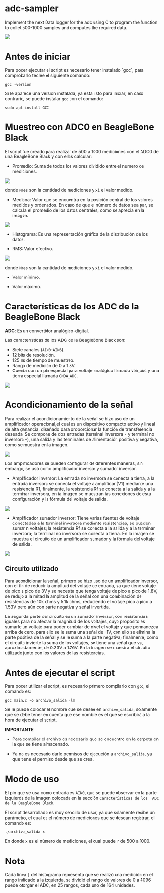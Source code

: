 # adc-sampler
Implement the next Data logger for the adc using C to program the function to collet 500-1000 samples and computes the required data.

![](./adc.001.jpeg)



# Antes de iniciar

Para poder ejecutar el script es necesario tener instalado ´gcc´, para comprobarlo teclee el siguiente comando:
```
gcc -version
```
Si le aparece una versión instalada, ya está listo para iniciar, en caso contrario, se puede instalar `gcc` con el comando: 
```
sudo apt install GCC
```

# Muestreo con ADC0 en BeagleBone Black

El script fue creado para realizar de 500 a 1000 mediciones con el ADC0 de una BeagleBone Black y con ellas calcular:

* Promedio: Suma de todos los valores dividido entre el numero de mediciones. 

![](./promedio.png)

donde `Nmes` son la cantidad de mediciones y `xi` el valor medido. 

* Mediana: Valor que se encuentra en la posición central de los valores medidos y ordenados. En caso de que el número de datos sea par, se calcula el promedio de los datos centrales, como se aprecia en la imagen. 

![](./mediana.png)

* Histograma: Es una representación gráfica de la distribución de los datos.

* RMS: Valor efectivo. 

![](./RMS.png)

donde `Nmes` son la cantidad de mediciones y `xi` el valor medido.

* Valor mínimo.

* Valor máximo.

# Características de los ADC de la BeagleBone Black

**ADC**: Es un convertidor analógico-digital. 

Las características de los ADC de la BeagleBone Black son:

* Siete canales (`AIN0`-`AIN6`).
* 12 bits de resolución.
* 125 ns de tiempo de muestreo. 
* Rango de medición de 0 a 1.8V.
* Cuenta con un pin especial para voltaje analógico llamado `VDD_ADC` y una tierra especial llamada `GNDA_ADC`.

![](./bbb.png)

# Acondicionamiento de la señal

Para realizar el acondicionamiento de la señal se hizo uso de un amplificador operacional,el cual es un dispositivo compacto activo y lineal de alta ganancia, diseñado para proporcionar la función de transferencia deseada.
Se compone de dos entradas (terminal inversora `-` y terminal no inversora `+`), una salida y las terminales de alimentación positiva y negativa, como se muestra en la imagen. 

![](./amplificador.png)

Los amplificadores se pueden configurar de diferentes maneras, sin embargo, se usó como amplificador inversor y sumador inversor.

- Amplificador inversor: La entrada no inversora se conecta a tierra, a la entrada inversora se conecta el voltaje a amplificar (V1) mediante una resistencia R1, finalmente, la resistencia Rf se conecta a la salida 
y a la terminar inversora, en la imagen se muestran las conexiones de esta configuración y la fórmula del voltaje de salida. 

![](./inversor.png)

- Amplificador sumador inversor: Tiene varias fuentes de voltaje conectadas a la terminal inversora mediante resistencias, se pueden sumar n voltajes; la resistencia Rf se conecta a la salida y a la terminar inversora; la terminal no inversora se conecta a tierra. En la imagen se muestra el circuito de un amplificador sumador y la fórmula del voltaje de salida. 

![](./sumador.png)

## Circuito utilizado

Para acondicionar la señal, primero se hizo uso de un amplificador inversor, con el fin de reducir la amplitud del voltaje de entrada, 
ya que tiene voltaje de pico a pico de 3V y se necesita que tenga voltaje de pico a pico de 1.8V, se redujó a la mitad la amplitud de la señal con
una combinación de resistencias de 10k ohms y 5.1k ohms, reduciendo el voltaje pico a pico a 1.53V pero aún con parte negativa y señal invertida. 

La segunda parte del circuito es un sumador inversor, con resistencias iguales para no afectar la magnitud de los voltajes, cuyo propósito es sumarle
un voltaje para poder cambiar de nivel el voltaje y que permanezca arriba de cero, para ello se le suma una señal de -1V, con ello se elimina la 
parte positiva de la señal y se le suma a la parte negativa; finalmente, como el circuito invierte la suma de los voltajes, se tiene una señal que va,
aproximadamente, de 0.23V a 1.76V. En la imagen se muestra el circuito utilizado junto con los valores de las resistencias.

# Antes de ejecutar el script

Para poder utilizar el script, es necesario primero compilarlo con `gcc`, el comando es:
```
gcc main.c -o archivo_salida -lm
```
Se le puede colocar el nombre que se desee en `archivo_salida`, solamente que se debe tener en cuenta que ese nombre es el que 
se escribirá a la hora de ejecutar el script. 

**IMPORTANTE** 

- Para compilar el archivo es necesario que se encuentre en la carpeta en la que se tiene almacenado.

- Ya no es necesario darle permisos de ejecución a `archivo_salida`, ya que tiene el permiso desde que se crea.

# Modo de uso

El pin que se usa como entrada es `AIN0`, que se puede observar en la parte izquierda de la imagen colocada en la sección `Características de los 
ADC de la BeagleBone Black`. 

El script desarrollado es muy sencillo de usar, ya que solamente recibe un parámetro, el cual es el número de mediciones que se desean
registrar, el comando es:
```
./archivo_salida x
```
En donde `x` es el número de mediciones, el cual puede ir de 500 a 1000.

# Nota

Cada línea `|` del histograma representa que se realizó una medición en el rango indicado a la izquierda, se dividió el rango de valores de 0 a 4096 
puede otorgar el ADC, en 25 rangos, cada uno de 164 unidades.
